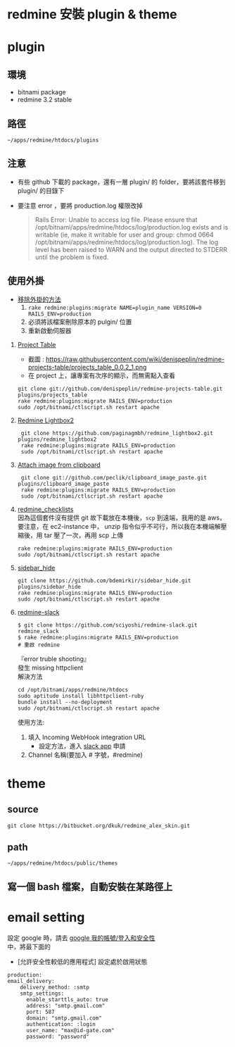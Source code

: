 # redmine 安裝 plugin & theme

# plugin
## 環境
- bitnami package
- redmine 3.2 stable

## 路徑
```
~/apps/redmine/htdocs/plugins
```

## 注意
- 有些 github 下載的 package，還有一層 plugin/ 的 folder，要將該套件移到 plugin/ 的目錄下
- 要注意 error ，要將 production.log 權限改掉

  > Rails Error: Unable to access log file. 
  Please ensure that /opt/bitnami/apps/redmine/htdocs/log/production.log exists and is writable 
  (ie, make it writable for user and group: chmod 0664 /opt/bitnami/apps/redmine/htdocs/log/production.log). 
  The log level has been raised to WARN and the output directed to STDERR until the problem is fixed.
  


## 使用外掛

- [移除外掛的方法](http://www.redmine.org/projects/redmine/wiki/Plugins)
	1. ```rake redmine:plugins:migrate NAME=plugin_name VERSION=0 RAILS_ENV=production```
	2. 必須將該檔案刪除原本的 pulgin/ 位置
	3. 重新啟動伺服器

1. [Project Table](http://www.redmine.org/plugins/projects_table)  
	- 截圖 : https://raw.githubusercontent.com/wiki/denispeplin/redmine-projects-table/projects_table_0.0.2_1.png
	- 在 project 上，讓專案有次序的顯示，而無需點入查看

	```
	git clone git://github.com/denispeplin/redmine-projects-table.git plugins/projects_table 
	rake redmine:plugins:migrate RAILS_ENV=production 
	sudo /opt/bitnami/ctlscript.sh restart apache
	```
	
2. [Redmine Lightbox2](https://github.com/paginagmbh/redmine_lightbox2)  
   
   ```
	git clone https://github.com/paginagmbh/redmine_lightbox2.git plugins/redmine_lightbox2
	rake redmine:plugins:migrate RAILS_ENV=production
	sudo /opt/bitnami/ctlscript.sh restart apache
	```
3. [Attach image from clipboard](http://www.redmine.org/plugins/clipboard_image_paste)

   ```
	git clone git://github.com/peclik/clipboard_image_paste.git plugins/clipboard_image_paste
	rake redmine:plugins:migrate RAILS_ENV=production  
	sudo /opt/bitnami/ctlscript.sh restart apache
	```

4. [redmine_checklists](http://www.redminecrm.com/projects/checklist/pages/1)  
	因為這個套件沒有提供 git 故下載放在本機後，```scp``` 到遠端，我用的是 aws，要注意，在 ec2-instance 中， unzip 指令似乎不可行，所以我在本機端解壓縮後，用 tar 壓了一次，再用 scp 上傳
	
	```
	rake redmine:plugins:migrate RAILS_ENV=production
	sudo /opt/bitnami/ctlscript.sh restart apache
	```

5. [sidebar_hide](https://github.com/bdemirkir/sidebar_hide)
	
	```
	git clone https://github.com/bdemirkir/sidebar_hide.git plugins/sidebar_hide
	rake redmine:plugins:migrate RAILS_ENV=production
	sudo /opt/bitnami/ctlscript.sh restart apache  
	```
6. [redmine-slack](https://github.com/sciyoshi/redmine-slack.git)  

	```
	$ git clone https://github.com/sciyoshi/redmine-slack.git redmine_slack
	$ rake redmine:plugins:migrate RAILS_ENV=production
	# 重啟 redmine
	```
	『error truble shooting』  
	發生 missing httpclient  
	解決方法
	
	```
	cd /opt/bitnami/apps/redmine/htdocs
	sudo aptitude install libhttpclient-ruby
	bundle install --no-deployment
	sudo /opt/bitnami/ctlscript.sh restart apache
	```
	使用方法:  
	1. 填入 Incoming WebHook integration URL  
		- 設定方法，進入 [slack app](https://slack.com/apps/A0F7XDUAZ-incoming-webhooks) 申請
	2. Channel 名稱(要加入 # 字號，#redmine)
	

# theme

## source
```
git clone https://bitbucket.org/dkuk/redmine_alex_skin.git
```

## path
```
~/apps/redmine/htdocs/public/themes
```

## 寫一個 bash 檔案，自動安裝在某路徑上

# email setting
設定 google 時，請去
[google 我的帳號/登入和安全性](https://myaccount.google.com/security?utm_source=OGB)  
中，將最下面的  

- [允許安全性較低的應用程式] 設定處於啟用狀態

```
production:
email_delivery:
    delivery_method: :smtp
    smtp_settings:
      enable_starttls_auto: true
      address: "smtp.gmail.com"
      port: 587
      domain: "smtp.gmail.com"
      authentication: :login
      user_name: "max@id-gate.com"
      password: "password"
```

